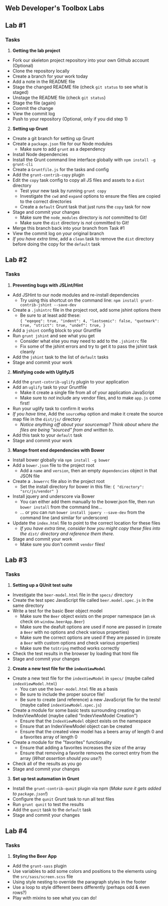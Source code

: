 Web Developer's Toolbox Labs
----

## Lab #1

### Tasks

1. __Getting the lab project__
  * Fork our skeleton project repository into your own Github account (Optional)
  * Clone the repository locally
  * Create a branch for your work today
  * Add a note in the README file
  * Stage the changed README file (check `git status` to see what is staged)
  * Unstage the README file (check `git status`)
  * Stage the file (again)
  * Commit the change
  * View the commit log
  * Push to your repository (Optional, only if you did step 1)

2. __Setting up Grunt__
  * Create a git branch for setting up Grunt
  * Create a `package.json` file for our Node modules
      * Make sure to add `grunt` as a dependency
  * Install Node dependencies
  * Install the Grunt command line interface globally with `npm install -g grunt-cli`
  * Create a `Gruntfile.js` for the tasks and config
  * Add the `grunt-contrib-copy` plugin
  * Edit the `copy` task config to copy all JS files and assets to a `dist` directory
      * Test your new task by running `grunt copy`
      * Investigate the `cwd` and `expand` options to ensure the files are copied to the correct directories
      * Create a `default` Grunt task that just runs the `copy` task for now
  * Stage and commit your changes
      * Make sure the `node_modules` directory is _not_ committed to Git!
      * Make sure the `dist` directory is _not_ committed to Git!
  * Merge this branch back into your branch from Task #1
  * View the commit log on your original branch
  * _If you have extra time_, add a `clean` task to remove the `dist` directory before doing the copy for the `default` task


## Lab #2

### Tasks

1. __Preventing bugs with JSLint/Hint__
  * Add JSHint to our node modules and re-install dependencies
      * Try using this shortcut on the command line: `npm install grunt-contrib-jshint --save-dev`
  * Create a `.jshintrc` file in the project root, add some jshint options there
      * Be sure to at least add these:  
      `{ "eqeqeq": true, "indent": 4, "lastsemic": false, "quotmark": true, "strict": true, "undef": true, }`
  * Add a `jshint` config block to your Gruntfile
  * Run `grunt jshint` and see what you get
      * Consider what else you may need to add to the `.jshintrc` file
      * Fix some of the jshint errors and try to get it to pass the jshint task cleanly
  * Add the `jshint` task to the list of `default` tasks
  * Stage and commit your work

2. __Minifying code with UglifyJS__
  * Add the `grunt-cotnrib-uglify` plugin to your application
  * Add an `uglify` task to your Gruntfile
      * Make it create a single file from all of your application JavaScript
      * Make sure to _not_ include any vendor files, and to make `app.js` come first!
  * Run your uglify task to confirm it works
  * _If you have time_, Add the `sourceMap` option and make it create the source map file in the `dist/js/` directory
      * _Notice anything off about your sourcemap? Think about where the files are being "sourced" from and written to._
  * Add this task to your `default` task
  * Stage and commit your work

3. __Mange front end dependencies with Bower__
  * Install bower globally via `npm install -g bower`
  * Add a `bower.json` file to the project root
      * Add a `name` and `version`, then an empty `dependencies` object in that JSON file
  * Create a `.bowerrc` file also in the project root
      * Set the install directory for bower in this file: `{ "directory": "src/js/vendor" }`
  * Install jquery and underscore via Bower
      * You can either add them manually to the bower.json file, then run `bower install` from the command line...
      * ... or you can run `bower install jquery --save-dev` from the command line (and similar for underscore)
  * Update the `index.html` file to point to the correct location for these files
      * _If you have extra time, consider how you might copy these files into the `dist/` directory and reference them there._
  * Stage and commit your work
      * Make sure you don't commit `vendor` files!


## Lab #3

### Tasks

1. __Setting up a QUnit test suite__
  * Investigate the `beer-model.html` file in the `specs/` directory
  * Create the test spec JavaScript file called `beer.model.spec.js` in the same directory
  * Write a test for the basic Beer object model
      * Make sure the `Beer` object exists on the proper namespace (an `ok` check on `window.beerApp.Beer`)
      * Make sure the deafult options are used if none are passed in (create a `Beer` with no options and check various properties)
      * Make sure the correct options are used if they are passed in (create a `Beer` with custom options and check various properties)
      * Make sure the `toString` method works correctly
  * Check the test results in the browser by loading that html file
  * Stage and commit your changes

2. __Create a new test file for the `indexViewModel`__
  * Create a new test file for the `indexViewModel` in `specs/` (maybe called `indexViewModel.html`)
      * You can use the `beer-model.html` file as a basis
      * Be sure to include the proper source file!
      * Be sure to create (and reference) a new JavaScript file for the tests! (maybe called `indexViewModel.spec.js`)
  * Create a module for some basic tests surrounding creating an IndexViewModel (maybe called "IndexViewModel Creation")
      * Ensure that the `IndexViewModel` object exists on the namespace
      * Ensure that an IndexViewModel object can be created
      * Ensure that the created view model has a beers array of length 0 and a favorites array of length 0
  * Create a module for the "favorites" functionality
      * Ensure that adding a favorites increases the size of the array
      * Ensure that removing a favorite removes the correct entry from the array (_What assertion should you use?_)
  * Check all of the results as you go
  * Stage and commit your changes

3. __Set up test automation in Grunt__
  * Install the `grunt-contrib-qunit` plugin via npm (_Make sure it gets added to `package.json`!_)
  * Configure the `qunit` Grunt task to run all test files
  * Run `grunt qunit` to test the results
  * Add the `qunit` task to the `default` task
  * Stage and commit your changes


## Lab #4

### Tasks

1. __Styling the Beer App__
  * Add the `grunt-sass` plugin
  * Use variables to add some colors and positions to the elements using the `src/sass/screen.scss` file
  * Using style nesting to override the paragraph styles in the footer
  * Use a loop to style different beers differently (perhaps odd & even rows?)
  * Play with mixins to see what you can do!